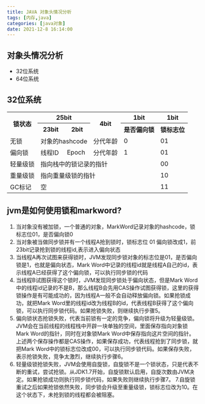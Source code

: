 ```yaml
---
title: JAVA 对象头情况分析 
tags: [内存,java]
categories: [java对象]
date: 2021-12-8 16:14:00
---
```


## 对象头情况分析

- 32位系统
- 64位系统

## 32位系统

<table>
<tr>
<th rowspan="2">锁状态</th> <th colspan="2">25bit</th> <th rowspan="2">4bit</th> <th>1bit</th> <th>1bit</th>
</tr>
<tr>
 <th>23bit</th> <th >2bit</th> <th>是否偏向锁</th> <th>锁标志位</th>
</tr>
<tr>
 <td>无锁</td>  <td colspan="2">对象的hashcode</td> <td>分代年龄</td> <td>0</td> <td>01</td>
</tr>
<tr>
 <td>偏向锁</td>  <td>线程ID</td> <td>Epoch</td> <td>分代年龄</td>  <td>1</td> <td>01</td>
</tr>
<tr>
 <td>轻量级锁</td>  <td colspan="4">指向栈中的锁记录的指针</td> <td>00</td>
</tr>
<tr>
 <td>重量级锁</td>  <td colspan="4">指向重量级锁的指针</td> <td>10</td>
</tr>
<tr>
 <td>GC标记</td>  <td colspan="4">空</td> <td>11</td>
</tr>
</table>

## jvm是如何使用锁和markword?
 
1. 当对象没有被加锁，一个普通的对象，MarkWord记录对象的hashcode，锁标志位01，是否偏向锁0
2. 当对象被当做同步锁并有一个线程A抢到锁时，锁标志位 01 偏向锁改成1，前23bit记录抢到锁的线程id,表示进入偏向状态
3. 当线程A再次试图来获得锁时，JVM发现同步锁对象的标志位是01，是否偏向锁是1，也就是偏向状态，Mark Word中记录的线程id就是线程A自己的id，表示线程A已经获得了这个偏向锁，可以执行同步锁的代码
4. 当线程B试图获得这个锁时，JVM发现同步锁处于偏向状态，但是Mark Word中的线程id记录的不是B，那么线程B会先用CAS操作试图获得锁，这里的获得锁操作是有可能成功的，因为线程A一般不会自动释放偏向锁。如果抢锁成功，就把Mark Word里的线程id改为线程B的id，代表线程B获得了这个偏向锁，可以执行同步锁代码。如果抢锁失败，则继续执行步骤5。
5. 偏向锁状态抢锁失败，代表当前锁有一定的竞争，偏向锁将升级为轻量级锁。JVM会在当前线程的线程栈中开辟一块单独的空间，里面保存指向对象锁Mark Word的指针，同时在对象锁Mark Word中保存指向这片空间的指针。上述两个保存操作都是CAS操作，如果保存成功，代表线程抢到了同步锁，就把Mark Word中的锁标志位改成00，可以执行同步锁代码。如果保存失败，表示抢锁失败，竞争太激烈，继续执行步骤6。
6. 轻量级锁抢锁失败，JVM会使用自旋锁，自旋锁不是一个锁状态，只是代表不断的重试，尝试抢锁。从JDK1.7开始，自旋锁默认启用，自旋次数由JVM决定。如果抢锁成功则执行同步锁代码，如果失败则继续执行步骤7。
7.自旋锁重试之后如果抢锁依然失败，同步锁会升级至重量级锁，锁标志位改为10。在这个状态下，未抢到锁的线程都会被阻塞。





